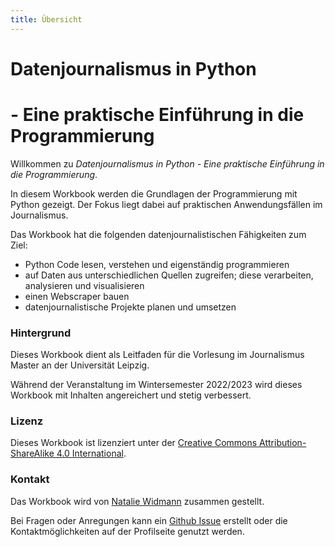 ```yaml
---
title: Übersicht 
---
```


# Datenjournalismus in Python
# - Eine praktische Einführung in die Programmierung


Willkommen zu *Datenjournalismus in Python - Eine praktische Einführung in die Programmierung*.


In diesem Workbook werden die Grundlagen der Programmierung mit Python gezeigt.
Der Fokus liegt dabei auf praktischen Anwendungsfällen im Journalismus.

Das Workbook hat die folgenden datenjournalistischen Fähigkeiten zum Ziel:

- Python Code lesen, verstehen und eigenständig programmieren
- auf Daten aus unterschiedlichen Quellen zugreifen; diese verarbeiten, analysieren und visualisieren
- einen Webscraper bauen
- datenjournalistische Projekte planen und umsetzen 



### Hintergrund

Dieses Workbook dient als Leitfaden für die Vorlesung im Journalismus Master an der Universität Leipzig.

Während der Veranstaltung im Wintersemester 2022/2023 wird dieses Workbook mit Inhalten angereichert und stetig verbessert.


### Lizenz

Dieses Workbook ist lizenziert unter der [Creative Commons  Attribution-ShareAlike 4.0 International](https://creativecommons.org/licenses/by-sa/4.0/).



### Kontakt

Das Workbook wird von [Natalie Widmann](https://tilana.github.io/) zusammen gestellt.

Bei Fragen oder Anregungen kann ein [Github Issue]() erstellt oder die Kontaktmöglichkeiten auf der Profilseite genutzt werden.

